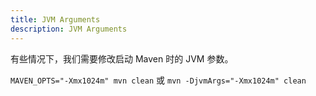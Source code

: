 ```yaml
---
title: JVM Arguments
description: JVM Arguments
---
```


有些情况下，我们需要修改启动 Maven 时的 JVM 参数。

`MAVEN_OPTS="-Xmx1024m" mvn clean` 或 `mvn -DjvmArgs="-Xmx1024m" clean`